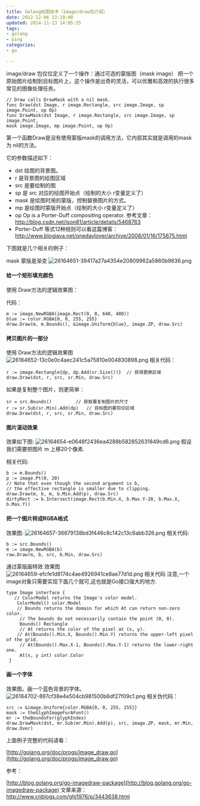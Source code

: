 ```yaml
---
title: Golang绘图技术（image/draw包介绍）
date: 2012-12-06 13:19:00
updated: 2014-11-13 14:05:55
tags: 
- golang
- ping
categories: 
- go

---
```

 image/draw 包仅仅定义了一个操作：通过可选的蒙版图（mask image）
 把一个原始图片绘制到目标图片上，这个操作是出奇的灵活，可以优雅和高效的执行很多常见的图像处理任务。

    // Draw calls DrawMask with a nil mask.
    func Draw(dst Image, r image.Rectangle, src image.Image, sp image.Point, op Op)
    func DrawMask(dst Image, r image.Rectangle, src image.Image, sp image.Point,
    mask image.Image, mp image.Point, op Op)
第一个函数Draw是没有使用蒙版mask的调用方法，它内部其实就是调用的mask为 nil的方法。

它的参数描述如下：

 - dst  绘图的背景图。
 - r 是背景图的绘图区域
 - src 是要绘制的图
 - sp 是 src 对应的绘图开始点（绘制的大小 r变量定义了）
 - mask 是绘图时用的蒙版，控制替换图片的方式。
 - mp 是绘图时蒙版开始点（绘制的大小 r变量定义了）
 - op Op is a Porter-Duff compositing operator.  参考文章：http://blog.csdn.net/ison81/article/details/5468763
 - Porter-Duff 等式12种规则可以看这篇博客：
http://www.blogjava.net/onedaylover/archive/2008/01/16/175675.html
 
下图就是几个相关的例子：

mask 蒙版是渐变
![26164651-39417a27a4354e20809962a5860b9636.png][1]
#### 给一个矩形填充颜色 ####
使用 Draw方法的逻辑效果图：

代码：

    m := image.NewRGBA(image.Rect(0, 0, 640, 480))
    blue := color.RGBA{0, 0, 255, 255}
    draw.Draw(m, m.Bounds(), &image.Uniform{blue}, image.ZP, draw.Src)

#### 拷贝图片的一部分 ####
使用 Draw方法的逻辑效果图
![26164652-13c0e0c4aec241c5a75810e004830898.png][2]
相关代码：

    r := image.Rectangle{dp, dp.Add(sr.Size())}  // 获得更换区域
    draw.Draw(dst, r, src, sr.Min, draw.Src)

如果是复制整个图片，则更简单：

    sr = src.Bounds()         // 获取要复制图片的尺寸
    r := sr.Sub(sr.Min).Add(dp)   // 目标图的要剪切区域
    draw.Draw(dst, r, src, sr.Min, draw.Src)

#### 图片滚动效果 ####
效果如下图:
![26164654-e0648f2436ea4288b582852631849cd6.png][3]
假设我们需要把图片 m 上移20个像素.

相关代码:

    b := m.Bounds()
    p := image.Pt(0, 20)
    // Note that even though the second argument is b,
    // the effective rectangle is smaller due to clipping.
    draw.Draw(m, b, m, b.Min.Add(p), draw.Src)
    dirtyRect := b.Intersect(image.Rect(b.Min.X, b.Max.Y-20, b.Max.X, b.Max.Y))

#### 把一个图片转成RGBA格式 ####
效果图:
![26164657-36679138bd3f446c8c142c13c6abb326.png][4]
相关代码:

    b := src.Bounds()
    m := image.NewRGBA(b)
    raw.Draw(m, b, src, b.Min, draw.Src)

通过蒙版画特效
效果图
![26164659-efcfe1d8174c4ae4926941ce8ae77d1d.png][5]
相关代码
注意,一个image对象只需要实现下面几个就可,这也就是Go接口强大的地方.

    type Image interface {
       // ColorModel returns the Image's color model.
        ColorModel() color.Model
        // Bounds returns the domain for which At can return non-zero color.
         // The bounds do not necessarily contain the point (0, 0).
         Bounds() Rectangle
         // At returns the color of the pixel at (x, y).
        // At(Bounds().Min.X, Bounds().Min.Y) returns the upper-left pixel of the grid.
         // At(Bounds().Max.X-1, Bounds().Max.Y-1) returns the lower-right one.
         At(x, y int) color.Color
     }

#### 画一个字体 ####
效果图，画一个蓝色背景的字体。
![26164702-897cf38e4e504cb981500b6df27f09c1.png][6]
相关伪代码：

    src := &image.Uniform{color.RGBA{0, 0, 255, 255}}
    mask := theGlyphImageForAFont()
    mr := theBoundsFor(glyphIndex)
    draw.DrawMask(dst, mr.Sub(mr.Min).Add(p), src, image.ZP, mask, mr.Min, draw.Over)
     
上面例子完整的代码请看：

[http://golang.org/doc/progs/image_draw.go](http://golang.org/doc/progs/image_draw.go)

参考：

 [http://blog.golang.org/go-imagedraw-package](http://blog.golang.org/go-imagedraw-package)
文章来源：http://www.cnblogs.com/ghj1976/p/3443638.html


  [1]: https://imgs.gnux.cn/usr/uploads/2014/11/1858444158.png
  [2]: https://imgs.gnux.cn/usr/uploads/2014/11/3498819125.png
  [3]: https://imgs.gnux.cn/usr/uploads/2014/11/3110338395.png
  [4]: https://imgs.gnux.cn/usr/uploads/2014/11/379701284.png
  [5]: https://imgs.gnux.cn/usr/uploads/2014/11/4290880931.png
  [6]: https://imgs.gnux.cn/usr/uploads/2014/11/3324201967.png